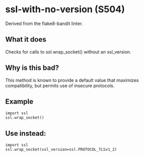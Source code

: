 # ssl-with-no-version (S504)
Derived from the flake8-bandit linter.
## What it does
Checks for calls to ssl.wrap_socket() without an ssl_version.
## Why is this bad?
This method is known to provide a default value that maximizes
compatibility, but permits use of insecure protocols.
## Example
```
import ssl
ssl.wrap_socket()
```
## Use instead:
```
import ssl
ssl.wrap_socket(ssl_version=ssl.PROTOCOL_TLSv1_2)
```